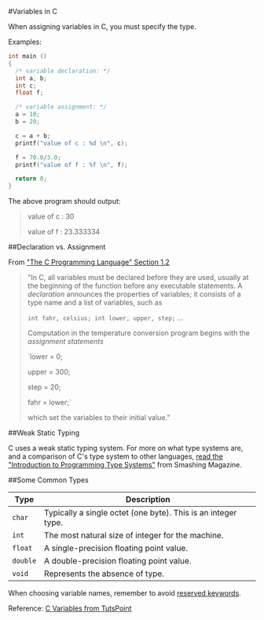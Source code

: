 #Variables in C

When assigning variables in C, you must specify the type.

Examples:
```c
int main ()
{
  /* variable declaration: */
  int a, b;
  int c;
  float f;

  /* variable assignment: */
  a = 10;
  b = 20;

  c = a + b;
  printf("value of c : %d \n", c);

  f = 70.0/3.0;
  printf("value of f : %f \n", f);

  return 0;
}
```

The above program should output:
> value of c : 30
>
> value of f : 23.333334

##Declaration vs. Assignment

From ["The C Programming Language" Section 1.2][k-r-p9]

> "In C, all variables must be declared before they are used, usually at the
> beginning of the function before any executable statements. A *declaration*
> announces the properties of variables; it consists of a type name and a
> list of variables, such as
>
>   `int fahr, celsius;
>    int lower, upper, step;`
> ...
>
>
> Computation in the temperature conversion program begins with the
> *assignment statements*
>
>   `lower = 0;
>
>    upper = 300;
>
>    step = 20;
>
>    fahr = lower;`
>
>
> which set the variables to their initial value."

[k-r-p9]: http://www.iups.org/media/meeting_minutes/C.pdf#page=12

##Weak Static Typing

C uses a weak static typing system.
For more on what type systems are, and a comparison of C's type system to other
languages, [read the "Introduction to Programming Type Systems"][intro-to-type-systems]
from Smashing Magazine.

##Some Common Types

| Type      | Description                                                   |
| --------- | ------------------------------------------------------------- |
| `char`    | Typically a single octet (one byte). This is an integer type. |
| `int`     | The most natural size of integer for the machine.             |
| `float`   | A single-precision floating point value.                      |
| `double`  | A double-precision floating point value.                      |
| `void`    | Represents the absence of type.                               |

When choosing variable names, remember to avoid [reserved
keywords][reserved-keywords].

Reference: [C Variables from TutsPoint][c-variables-tutorial]

[reserved-keywords]: ./reserved_keywords.md
[intro-to-type-systems]: http://www.smashingmagazine.com/2013/04/18/introduction-to-programming-type-systems/
[c-variables-tutorial]: http://www.tutorialspoint.com/cprogramming/c_variables.htm
